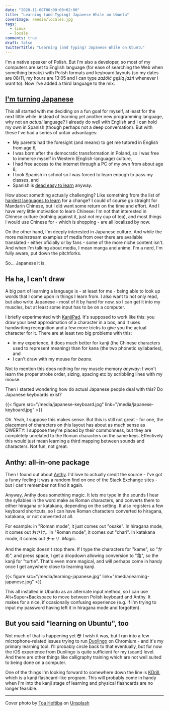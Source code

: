 ```yaml
---
date: "2020-11-08T00:00:00+02:00"
title: "Learning (and Typing) Japanese While on Ubuntu"
coverImage: /media/locales.jpg
tags:
  - linux 
  - locale 
comments: true
draft: false
twitterTitle: "Learning (and Typing) Japanese While on Ubuntu"
---
```


I'm a native speaker of Polish. But I'm also a developer, so most of my computers are set to English language (for ease of searching the Web when something breaks) with Polish formats and keyboard layouts (so my dates are 08/11, my hours are 13:05 and I can type _zażółć gęślą jaźń_ whenever I want to). Now I've added a third language to the mix.

<!--more-->

## [I'm turning Japanese](https://www.youtube.com/watch?v=IWWwM2wwMww)

This all started with me deciding on a fun goal for myself, at least for the next little while: instead of learning yet another new programming language, why not an _actual_ language? I already do well with English and I can hold my own in Spanish (though perhaps not a deep conversation). But with these I've had a series of unfair advantages:

* My parents had the foresight (and means) to get me tutored in English from age 6,
* I was born after the democratic transformation in Poland, so I was free to immerse myself in Western (English-language) culture,
* I had free access to the internet through a PC of my own from about age 8,
* I took Spanish in school so I was forced to learn enough to pass my classes, and
* Spanish is [dead easy to learn](https://blog.busuu.com/easiest-language-to-learn/) anyway.

How about something actually challenging? Like something from the list of [hardest languages to learn](https://unbabel.com/blog/japanese-finnish-or-chinese-the-10-hardest-languages-for-english-speakers-to-learn/) for a change? I could of course go straight for Mandarin Chinese, but I did want some return on the time and effort. And I have very little motivation to learn Chinese: I'm not that interested in Chinese culture (nothing against it, just not my cup of tea), and most things I would use Chinese for - which is shopping - are all localized by now.

On the other hand, I'm deeply interested in Japanese culture. And while the more mainstream examples of media from over there are available translated - either oficially or by fans - some of the more niche content isn't. And when I'm talking about media, I mean manga and anime. I'm a nerd, I'm fully aware, put down the pitchforks.

So... Japanese it is.

## Ha ha, I can't draw

A big part of learning a language is - at least for me - being able to look up words that I come upon in things I learn from. I also want to not only read, but also write Japanese - most of it by hand for now, so I can get it into my muscles, but at least some input has to be on a computer.

I briefly experimented with [KanjiPad](https://fishsoup.net/software/kanjipad/). It's supposed to work like this: you draw your best approximation of a character in a box, and it uses handwriting recognition and a few more tricks to give you the actual character for it. There are at least two big problems with this:

* in my experience, it does much better for kanji (the Chinese characters used to represent meaning) than for kana (the two phonetic syllabaries), and
* I can't draw with my mouse for _beans_.

Not to mention this does nothing for my muscle memory _anyway_: I won't learn the proper stroke order, sizing, spacing etc by scribbling lines with my mouse.

Then I started wondering how do actual Japanese people deal with this? Do Japanese keyboards exist?

{{< figure src="/media/japanese-keyboard.jpg" link="/media/japanese-keyboard.jpg" >}}

Oh. Yeah, I suppose this makes sense. But this is still not great - for one, the placement of characters on this layout has about as much sense as QWERTY: I suppose they're placed by their commonness, but they are completely unrelated to the Roman characters on the same keys. Effectively this would just mean learning a third mapping between sounds and characters. Not fun, not great.

## Anthy: all-in-one package

Then I found out about [Anthy](https://en.wikipedia.org/wiki/Anthy). I'd love to actually credit the source - I've got a funny feeling it was a random find on one of the Stack Exchange sites - but I can't remember not find it again.

Anyway, Anthy does something magic. It lets me type in the sounds I hear the syllables in the word make as Roman characters, and converts them to either hiragana or katakana, depending on the setting. It also registers a few keyboard shortcuts, so I can have Roman characters converted to hiragana, katakana, or not converted at all.

For example: in "Roman mode", it just comes out "osake". In hiragana mode, it comes out おさけ。In "Roman mode", it comes out "chari". In katakana mode, it comes out チャリ. _Magic_.

And the magic doesn't stop there. If I type the characters for "kame", so "かめ", and press space, I get a dropdown allowing conversion to "亀", so the kanji for "turtle". That's even more magical, and will perhaps come in handy once I get anywhere close to learning kanji.

{{< figure src="/media/learning-japanese.jpg" link="/media/learning-japanese.jpg" >}}

This all installed in Ubuntu as an alternate input method, so I can use Alt+Super+Backspace to move between Polish keyboard and Anthy. It makes for a nice, if ocasionally confusing experience (e.g. if I'm trying to input my password having left it in hiragana mode and forgotten).

## But you said "learning on Ubuntu", too

Not much of that is happening yet 😳 I wish it was, but I ran into a few microphone-related issues trying to run [Duolingo](https://www.duolingo.com/) on Chromium - and it's my primary learning tool. I'll probably circle back to that eventually, but for now the iOS experience from Duolingo is quite sufficient for my (scant) level. And there are other things like calligraphy training which are not well suited to being done on a computer.

One of the things I'm looking forward to somewhere down the line is [KDrill](http://www.bolthole.com/kdrill/), which is a kanji flashcard-like program. This will probably come in handy when I'm into the kanji stage of learning and physical flashcards are no longer feasible.

---

Cover photo by [Toa Heftiba](https://unsplash.com/@heftiba?utm_source=unsplash&amp;utm_medium=referral&amp;utm_content=creditCopyText) on [Unsplash](https://unsplash.com/s/photos/indoor?utm_source=unsplash&amp;utm_medium=referral&amp;utm_content=creditCopyText">Unsplash)
